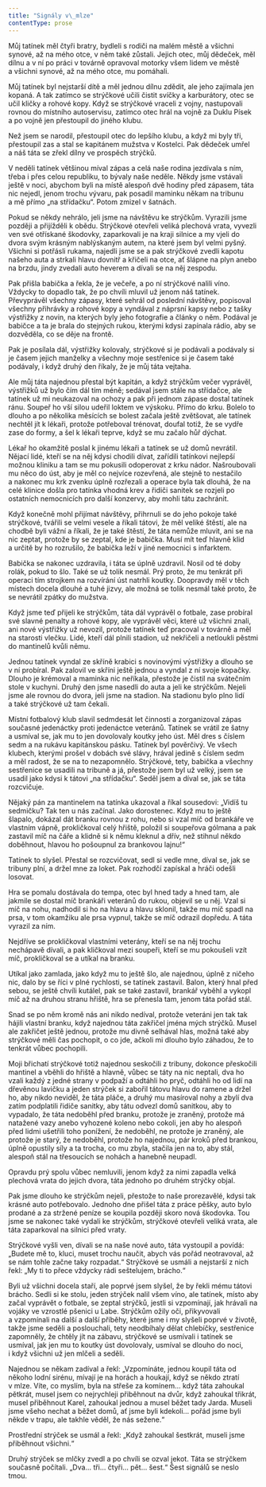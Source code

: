 ```yaml
---
title: "Signály v\_mlze"
contentType: prose
---
```


<section>

Můj tatínek měl čtyři bratry, bydleli s rodiči na malém městě a všichni synové, až na mého otce, v něm také zůstali. Jejich otec, můj dědeček, měl dílnu a v ní po práci v továrně opravoval motorky všem lidem ve městě a všichni synové, až na mého otce, mu pomáhali.

Můj tatínek byl nejstarší dítě a měl jednou dílnu zdědit, ale jeho zajímala jen kopaná. A tak zatímco se strýčkové učili čistit svíčky a karburátory, otec se učil kličky a rohové kopy. Když se strýčkové vraceli z vojny, nastupovali rovnou do místního autoservisu, zatímco otec hrál na vojně za Duklu Písek a po vojně jen přestoupil do jiného klubu.

Než jsem se narodil, přestoupil otec do lepšího klubu, a když mi byly tři, přestoupil zas a stal se kapitánem mužstva v Kostelci. Pak dědeček umřel a náš táta se zřekl dílny ve prospěch strýčků.

V neděli tatínek většinou míval zápas a celá naše rodina jezdívala s ním, třeba i přes celou republiku, to bývaly naše neděle. Někdy jsme vstávali ještě v noci, abychom byli na místě alespoň dvě hodiny před zápasem, táta nic nejedl, jenom trochu vývaru, pak posadil maminku někam na tribunu a mě přímo „na střídačku“. Potom zmi­zel v šatnách.

Pokud se někdy nehrálo, jeli jsme na návštěvu ke strýčkům. Vyrazili jsme později a přijížděli k obědu. Strýčkové otevřeli veliká plechová vrata, vyvezli ven své otřískané škodovky, zaparkovali je na kraji silnice a my vjeli do dvora svým krásným nablýskaným autem, na které jsem byl velmi pyšný. Všichni si potřásli rukama, najedli jsme se a pak strýčkové zvedli kapotu našeho auta a strkali hlavu dovnitř a křičeli na otce, ať šlápne na plyn anebo na brzdu, jindy zvedali auto heverem a dívali se na něj zespodu.

Pak přišla babička a řekla, že je večeře, a po ní strýčkové nalili víno. Vždycky to dopadlo tak, že po chvíli mluvil už jenom náš tatínek. Převyprávěl všechny zápasy, které sehrál od poslední návštěvy, popisoval všechny přihrávky a rohové kopy a vyndával z náprsní kapsy nebo z tašky výstřižky z novin, na kterých byly jeho fotografie a články o něm. Podával je babičce a ta je brala do stejných rukou, kterými kdysi zapínala rádio, aby se dozvěděla, co se děje na frontě.

Pak je posílala dál, výstřižky kolovaly, strýčkové si je podávali a podávaly si je časem jejich manželky a všechny moje sestřenice si je časem také podávaly, i když druhý den říkaly, že je můj táta vejtaha.

Ale můj táta najednou přestal být kapitán, a když strýčkům večer vyprávěl, výstřižků už bylo čím dál tím méně; sedával jsem stále na střídačce, ale tatínek už mi neukazoval na ochozy a pak při jednom zápase dostal tatínek ránu. Soupeř ho vší silou udeřil loktem ve výskoku. Přímo do krku. Bolelo to dlouho a po několika měsících se bolest začala ještě zvětšovat, ale tatínek nechtěl jít k lékaři, protože potřeboval trénovat, doufal totiž, že se vydře zase do formy, a šel k lékaři teprve, když se mu začalo hůř dýchat.

Lékař ho okamžitě poslal k jinému lékaři a tatínek se už domů nevrátil. Nějací lidé, kteří se na něj kdysi chodili dívat, zařídili tatínkovi nejlepší možnou kliniku a tam se mu pokusili odoperovat z krku nádor. Našroubovali mu něco do úst, aby je měl co nejvíce rozevřená, ale stejně to nestačilo a nakonec mu krk zvenku úplně rozřezali a operace byla tak dlouhá, že na celé klinice došla pro tatínka vhodná krev a řidiči sanitek se rozjeli po ostatních nemocnicích pro další konzervy, aby mohli tátu zachránit.

Když konečně mohl přijímat návštěvy, přihrnuli se do jeho pokoje také strýčkové, tvářili se velmi vesele a říkali tátovi, že měl veliké štěstí, ale na chodbě byli vážní a říkali, že je také štěstí, že táta nemůže mluvit, ani se na nic zeptat, protože by se zeptal, kde je babička. Musí mít teď hlavně klid a určitě by ho rozrušilo, že babička leží v jiné nemocnici s infarktem.

Babička se nakonec uzdravila, i táta se úplně uzdravil. Nosil od té doby rolák, pokud to šlo. Také se už tolik nesmál. Prý proto, že mu tenkrát při operaci tím strojkem na rozvírání úst natrhli koutky. Doopravdy měl v těch místech docela dlouhé a tuhé jizvy, ale možná se tolik nesmál také proto, že se nevrátil zpátky do mužstva.

Když jsme teď přijeli ke strýčkům, táta dál vyprávěl o fotbale, zase probíral své slavné penalty a rohové kopy, ale vyprávěl věci, které už všichni znali, ani nové výstřižky už nevozil, protože tatínek teď pracoval v továrně a měl na starosti vlečku. Lidé, kteří dál plnili stadion, už nekřičeli a netloukli pěstmi do mantinelů kvůli němu.

Jednou tatínek vyndal ze skříně krabici s novinovými výstřižky a dlouho se v ní probíral. Pak zalovil ve skříni ještě jednou a vyndal z ní svoje kopačky. Dlouho je krémoval a maminka nic neříkala, přestože je čistil na svátečním stole v kuchyni. Druhý den jsme nasedli do auta a jeli ke strýčkům. Nejeli jsme ale rovnou do dvora, jeli jsme na stadion. Na stadionu bylo plno lidí a také strýčkové už tam čekali.

Místní fotbalový klub slavil sedmdesát let činnosti a zorganizoval zápas současné jedenáctky proti jedenáctce veteránů. Tatínek se vrátil ze šatny a usmíval se, jak mu to jen dovolovaly koutky jeho úst. Měl dres s číslem sedm a na rukávu kapitánskou pásku. Tatínek byl pověrčivý. Ve všech klubech, kterými prošel v dobách své slávy, hrával jedině s číslem sedm a měl radost, že se na to nezapomnělo. Strýčkové, tety, babička a všechny sestřenice se usadili na tribuně a já, přestože jsem byl už velký, jsem se usadil jako kdysi k tátovi „na střídačku“. Seděl jsem a díval se, jak se táta rozcvičuje.

Nějaký pán za mantinelem na tatínka ukazoval a říkal sousedovi: „Vidíš tu sedmičku? Tak ten u nás začínal. Jako dorostenec. Když mu to ještě šlapalo, dokázal dát branku rovnou z rohu, nebo si vzal míč od brankáře ve vlastním vápně, prokličkoval celý hřiště, položil si soupeřova gólmana a pak zastavil míč na čáře a klidně si k němu kleknul a dřív, než stihnul někdo doběhnout, hlavou ho pošoupnul za brankovou lajnu!“

Tatínek to slyšel. Přestal se rozcvičovat, sedl si vedle mne, díval se, jak se tribuny plní, a držel mne za loket. Pak rozhodčí zapískal a hráči odešli losovat.

Hra se pomalu dostávala do tempa, otec byl hned tady a hned tam, ale jakmile se dostal míč brankáři veteránů do rukou, objevil se u něj. Vzal si míč na nohu, nadhodil si ho na hlavu a hlavu sklonil, takže mu míč spadl na prsa, v tom okamžiku ale prsa vypnul, takže se míč odrazil dopředu. A táta vyrazil za ním.

Nejdříve se prokličkoval vlastními veterány, kteří se na něj trochu nechápavě dívali, a pak kličkoval mezi soupeři, kteří se mu pokoušeli vzít míč, prokličkoval se a utíkal na branku.

Utíkal jako zamlada, jako když mu to ještě šlo, ale najednou, úplně z ničeho nic, dalo by se říci v plné rychlosti, se tatínek zastavil. Balon, který hnal před sebou, se ještě chvíli kutálel, pak se také zastavil, brankář vyběhl a vykopl míč až na druhou stranu hřiště, hra se přenesla tam, jenom táta pořád stál.

Snad se po něm kromě nás ani nikdo nedíval, protože veteráni jen tak tak hájili vlastní branku, když najednou táta zakřičel jména mých strýčků. Musel ale zakřičet ještě jednou, protože mu divně selhával hlas, možná také aby strýčkové měli čas pochopit, o co jde, ačkoli mi dlouho bylo záhadou, že to tenkrát vůbec pochopili.

Moji břichatí strýčkové totiž najednou seskočili z tribuny, dokonce přeskočili mantinel a vběhli do hřiště a hlavně, vůbec se táty na nic neptali, dva ho vzali každý z jedné strany v podpaží a odtáhli ho pryč, odtáhli ho od lidí na dřevěnou lavičku a jeden strýček si zabořil tátovu hlavu do ramene a držel ho, aby nikdo neviděl, že táta pláče, a druhý mu masíroval nohy a zbylí dva zatím podplatili řidiče sanitky, aby tátu odvezl domů sanitkou, aby to vypadalo, že táta nedoběhl před branku, protože je zraněný, protože má natažené vazy anebo vyhozené koleno nebo cokoli, jen aby ho alespoň před lidmi ušetřili toho ponížení, že nedoběhl, ne protože je zraněný, ale protože je starý, že nedoběhl, protože ho najednou, pár kroků před brankou, úplně opustily síly a ta trocha, co mu zbyla, stačila jen na to, aby stál, alespoň stál na třesoucích se nohách a hanebně neupadl.

Opravdu prý spolu vůbec nemluvili, jenom když za nimi zapadla velká plechová vrata do jejich dvora, táta jednoho po druhém strýčky objal.

Pak jsme dlouho ke strýčkům nejeli, přestože to naše prorezavělé, kdysi tak krásné auto potřebovalo. Jednoho dne přišel táta z práce pěšky, auto bylo prodané a za stržené peníze se koupila později skoro nová škodovka. Tou jsme se nakonec také vydali ke strýčkům, strýčkové otevřeli veliká vrata, ale táta zaparkoval na silnici před vraty.

Strýčkové vyšli ven, dívali se na naše nové auto, táta vystoupil a povídá: „Budete mě to, kluci, muset trochu naučit, abych vás pořád neotravoval, až se nám tohle začne taky rozpadat.“ Strýčkové se usmáli a nejstarší z nich řekl: „My ti to přece vždycky rádi seštelujem, brácho.“

Byli už všichni docela staří, ale poprvé jsem slyšel, že by řekli mému tátovi brácho. Sedli si ke stolu, jeden strýček nalil všem víno, ale tatínek, místo aby začal vyprávět o fotbale, se zeptal strýčků, jestli si vzpomínají, jak hrávali na vojáky ve vzrostlé pšenici u Labe. Strýčkům ožily oči, přikyvovali a vzpomínali na další a další příběhy, které jsme i my slyšeli poprvé v životě, takže jsme seděli a poslouchali, tety neodbíhaly dělat chlebíčky, sestřenice zapomněly, že chtěly jít na zábavu, strýčkové se usmívali i tatínek se usmíval, jak jen mu to koutky úst dovolovaly, usmíval se dlouho do noci, i když všichni už jen mlčeli a seděli.

Najednou se někam zadíval a řekl: „Vzpomínáte, jednou koupil táta od někoho lodní sirénu, mívají je na horách a houkají, když se někdo ztratí v mlze. Víte, co myslím, byla na střeše za komínem… když táta zahoukal pětkrát, musel jsem co nejrychleji přiběhnout na dvůr, když zahoukal třikrát, musel přiběhnout Karel, zahoukal jednou a musel běžet tady Jarda. Museli jsme všeho nechat a běžet domů, ať jsme byli kdekoli… pořád jsme byli někde v trapu, ale takhle věděl, že nás sežene.“

Prostřední strýček se usmál a řekl: „Když zahoukal šestkrát, museli jsme přiběhnout všichni.“

Druhý strýček se mlčky zvedl a po chvíli se ozval jekot. Táta se strýčkem současně počítali. „Dva… tři… čtyři… pět… šest.“ Šest signálů se neslo tmou.

</section>
